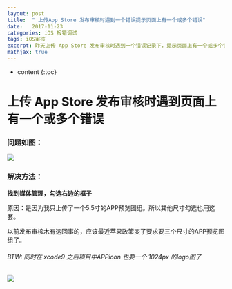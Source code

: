 ```yaml
---
layout: post
title:  " 上传App Store 发布审核时遇到一个错误提示页面上有一个或多个错误"
date:   2017-11-23
categories: iOS 报错调试
tags: iOS审核
excerpt: 昨天上传 App Store 发布审核时遇到一个错误记录下，提示页面上有一个或多个错误
mathjax: true
---
```

* content
{:toc}

# 上传 App Store 发布审核时遇到页面上有一个或多个错误

### 问题如图：

![](https://ws3.sinaimg.cn/large/006tNc79gy1flru5icahfj313f0i30tp.jpg)

### 解决方法：
**找到媒体管理，勾选右边的框子**

原因：是因为我只上传了一个5.5寸的APP预览图组。所以其他尺寸勾选也用这套。

以前发布审核木有这回事的，应该最近苹果政策变了要求要三个尺寸的APP预览图组了。
###### BTW: 同时在 xcode9 之后项目中APPicon 也要一个 1024px 的logo图了
![](https://ws1.sinaimg.cn/large/006tNc79gy1flru91z2jjj313e0ht74z.jpg)




